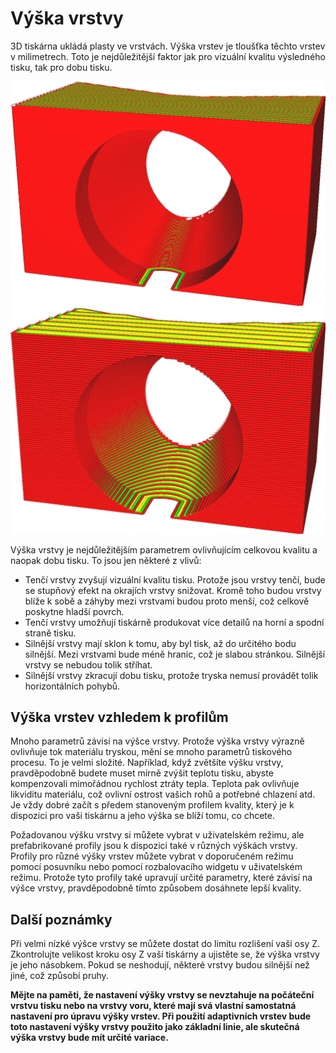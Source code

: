 Výška vrstvy
====
3D tiskárna ukládá plasty ve vrstvách. Výška vrstev je tloušťka těchto vrstev v milimetrech. Toto je nejdůležitější faktor jak pro vizuální kvalitu výsledného tisku, tak pro dobu tisku.

![Výška vrstvy 0,1 mm](../../../articles/images/layer_height_0.1.png)
![Výška vrstvy 0,2 mm](../../../articles/images/layer_height_0.3.png)

Výška vrstvy je nejdůležitějším parametrem ovlivňujícím celkovou kvalitu a naopak dobu tisku. To jsou jen některé z vlivů:
* Tenčí vrstvy zvyšují vizuální kvalitu tisku. Protože jsou vrstvy tenčí, bude se stupňový efekt na okrajích vrstvy snižovat. Kromě toho budou vrstvy blíže k sobě a záhyby mezi vrstvami budou proto menší, což celkově poskytne hladší povrch.
* Tenčí vrstvy umožňují tiskárně produkovat více detailů na horní a spodní straně tisku.
* Silnější vrstvy mají sklon k tomu, aby byl tisk, až do určitého bodu silnější. Mezi vrstvami bude méně hranic, což je slabou stránkou. Silnější vrstvy se nebudou tolik stříhat.
* Silnější vrstvy zkracují dobu tisku, protože tryska nemusí provádět tolik horizontálních pohybů.

Výška vrstev vzhledem k profilům
----
Mnoho parametrů závisí na výšce vrstvy. Protože výška vrstvy výrazně ovlivňuje tok materiálu tryskou, mění se mnoho parametrů tiskového procesu. To je velmi složité. Například, když zvětšíte výšku vrstvy, pravděpodobně budete muset mírně zvýšit teplotu tisku, abyste kompenzovali mimořádnou rychlost ztráty tepla. Teplota pak ovlivňuje likviditu materiálu, což ovlivní ostrost vašich rohů a potřebné chlazení atd. Je vždy dobré začít s předem stanoveným profilem kvality, který je k dispozici pro vaši tiskárnu a jeho výška se blíží tomu, co chcete.

Požadovanou výšku vrstvy si můžete vybrat v uživatelském režimu, ale prefabrikované profily jsou k dispozici také v různých výškách vrstvy. Profily pro různé výšky vrstev můžete vybrat v doporučeném režimu pomocí posuvníku nebo pomocí rozbalovacího widgetu v uživatelském režimu. Protože tyto profily také upravují určité parametry, které závisí na výšce vrstvy, pravděpodobně tímto způsobem dosáhnete lepší kvality.

Další poznámky
----
Při velmi nízké výšce vrstvy se můžete dostat do limitu rozlišení vaší osy Z. Zkontrolujte velikost kroku osy Z vaší tiskárny a ujistěte se, že výška vrstvy je jeho násobkem. Pokud se neshodují, některé vrstvy budou silnější než jiné, což způsobí pruhy.

**Mějte na paměti, že nastavení výšky vrstvy se nevztahuje na počáteční vrstvu tisku nebo na vrstvy voru, které mají svá vlastní samostatná nastavení pro úpravu výšky vrstev. Při použití adaptivních vrstev bude toto nastavení výšky vrstvy použito jako základní linie, ale skutečná výška vrstvy bude mít určité variace.**


